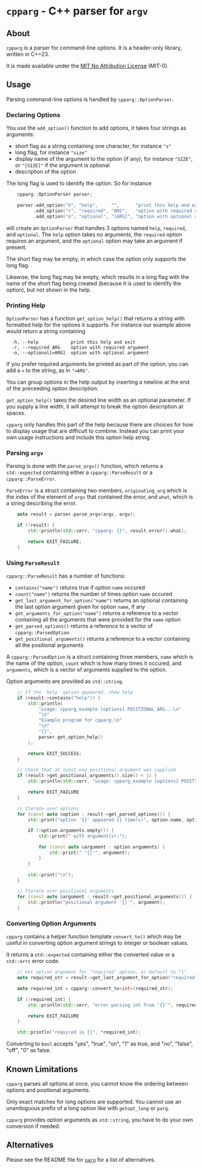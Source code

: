 # `cpparg` - C++ parser for `argv`

## About

`cpparg` is a parser for command-line options. It is a header-only library,
written in C++23.

It is made available under the [MIT No Attribution License](LICENSE) (MIT-0).

## Usage

Parsing command-line options is handled by `cpparg::OptionParser`.

### Declaring Options

You use the `add_option()` function to add options, it takes four strings
as arguments:

  - short flag as a string containing one character, for instance `"s"`
  - long flag, for instance `"size"`
  - display name of the argument to the option (if any), for instance
    `"SIZE"`, or `"[SIZE]"` if the argument is optional
  - description of the option

The long flag is used to identify the option. So for instance

```cpp
    cpparg::OptionParser parser;

    parser.add_option("h", "help",     "",      "print this help and exit")
          .add_option("r", "required", "ARG",   "option with required argument")
          .add_option("o", "optional", "[ARG]", "option with optional argument");
```

will create an `OptionParser` that handles 3 options named `help`,
`required`, and `optional`. The `help` option takes no arguments, the
`required` option requires an argument, and the `optional` option may
take an argument if present.

The short flag may be empty, in which case the option only supports the
long flag.

Likewise, the long flag may be empty, which results in a long flag with
the name of the short flag being created (because it is used to identify
the option), but not shown in the help.

### Printing Help

`OptionParser` has a function `get_option_help()` that returns a string
with formatted help for the options it supports. For instance our example
above would return a string containing

```
  -h, --help            print this help and exit
  -r, --required ARG    option with required argument
  -o, --optional[=ARG]  option with optional argument
```

If you prefer required arguments be printed as part of the option, you can
add a `=` to the string, as in `"=ARG"`.

You can group options in the help output by inserting a newline at the end
of the preceeding option description.

`get_option_help()` takes the desired line width as an optional parameter.
If you supply a line width, it will attempt to break the option description
at spaces.

`cpparg` only handles this part of the help because there are choices for
how to display usage that are difficult to combine. Instead you can print
your own usage instructions and include this option help string.

### Parsing `argv`

Parsing is done with the `parse_argv()` function, which returns a
`std::expected` containing either a `cpparg::ParseResult` or a
`cpparg::ParseError`.

`ParseError` is a struct containing two members, `originating_arg` which is
the index of the element of `argv` that contained the error, and `what`,
which is a string describing the error.

```cpp
    auto result = parser.parse_argv(argc, argv);

    if (!result) {
        std::println(std::cerr, "cpparg: {}", result.error().what);

        return EXIT_FAILURE;
    }
```

### Using `ParseResult`

`cpparg::ParseResult` has a number of functions:

  - `contains("name")` returns true if option `name` occured
  - `count("name")` returns the number of times option `name` occured
  - `get_last_argument_for_option("name")` returns an optional containing
    the last option argument given for option `name`, if any
  - `get_arguments_for_option("name")` returns a reference to a vector
    containing all the arguments that were provided for the `name` option
  - `get_parsed_options()` returns a reference to a vector of
    `cpparg::ParsedOption`
  - `get_positional_arguments()` returns a reference to a vector containing
    all the positional arguments

A `cpparg::ParsedOption` is a struct containing three members, `name` which
is the name of the option, `count` which is how many times it occured, and
`arguments`, which is a vector of arguments supplied to the option.

Option arguments are provided as `std::string`.

```cpp
    // If the `help` option appeared, show help
    if (result->contains("help")) {
        std::println(
            "usage: cpparg_example [options] POSITIONAL_ARG...\n"
            "\n"
            "Example program for cpparg.\n"
            "\n"
            "{}",
            parser.get_option_help()
        );

        return EXIT_SUCCESS;
    }

    // Check that at least one positional argument was supplied
    if (result->get_positional_arguments().size() < 1) {
        std::println(std::cerr, "usage: cpparg_example [options] POSITIONAL_ARG...\n");

        return EXIT_FAILURE
    }

    // Iterate over options
    for (const auto &option : result->get_parsed_options()) {
        std::print("option '{}' appeared {} time(s)", option.name, option.count);

        if (!option.arguments.empty()) {
            std::print(" with argument(s):");

            for (const auto &argument : option.arguments) {
                std::print(" '{}'", argument);
            }
        }

        std::print("\n");
    }

    // Iterate over positional arguments
    for (const auto &argument : result->get_positional_arguments()) {
        std::println("positional argument '{}'", argument);
    }
```

### Converting Option Arguments

`cpparg` contains a helper function template `convert_to()` which may be
useful in converting option argument strings to integer or boolean values.

It returns a `std::expected` containing either the converted value or a
`std::errc` error code.

```cpp
    // Get option argument for "required" option, or default to "1"
    auto required_str = result->get_last_argument_for_option("required").value_or("1");

    auto required_int = cpparg::convert_to<int>(required_str);

    if (!required_int) {
        std::println(std::cerr, "error parsing int from '{}'", required_str);

        return EXIT_FAILURE
    }

    std::println("required is {}", *required_int);
```

Converting to `bool` accepts "yes", "true", "on", "1" as true, and "no",
"false", "off", "0" as false.

## Known Limitations

`cpparg` parses all options at once, you cannot know the ordering between
options and positional arguments.

Only exact matches for long options are supported. You cannot use an
unambiguous prefix of a long option like with `getopt_long` or `parg`.

`cpparg` provides option arguments as `std::string`, you have to do your
own conversion if needed.

## Alternatives

Please see the README file for [`parg`][parg] for a list of alternatives.

[parg]: https://github.com/jibsen/parg
